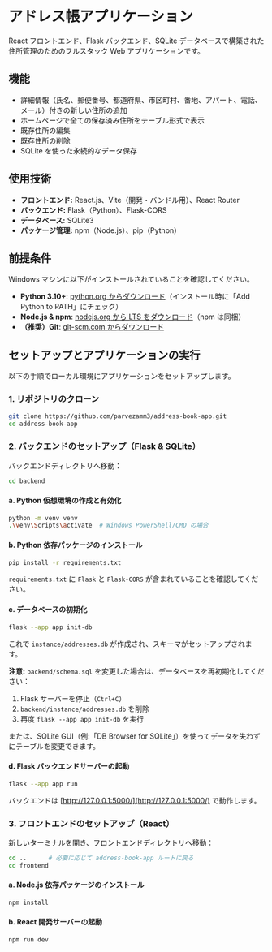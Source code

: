 # アドレス帳アプリケーション

React フロントエンド、Flask バックエンド、SQLite データベースで構築された住所管理のためのフルスタック Web アプリケーションです。

## 機能

- 詳細情報（氏名、郵便番号、都道府県、市区町村、番地、アパート、電話、メール）付きの新しい住所の追加
- ホームページで全ての保存済み住所をテーブル形式で表示
- 既存住所の編集
- 既存住所の削除
- SQLite を使った永続的なデータ保存

## 使用技術

- **フロントエンド:** React.js、Vite（開発・バンドル用）、React Router
- **バックエンド:** Flask（Python）、Flask-CORS
- **データベース:** SQLite3
- **パッケージ管理:** npm（Node.js）、pip（Python）

## 前提条件

Windows マシンに以下がインストールされていることを確認してください。

- **Python 3.10+**: [python.org からダウンロード](https://www.python.org/downloads/)（インストール時に「Add Python to PATH」にチェック）
- **Node.js & npm**: [nodejs.org から LTS をダウンロード](https://nodejs.org/)（npm は同梱）
- **（推奨）Git**: [git-scm.com からダウンロード](https://git-scm.com/)

## セットアップとアプリケーションの実行

以下の手順でローカル環境にアプリケーションをセットアップします。

### 1. リポジトリのクローン
```sh
git clone https://github.com/parvezamm3/address-book-app.git
cd address-book-app
```
### 2. バックエンドのセットアップ（Flask & SQLite）

バックエンドディレクトリへ移動：

```sh
cd backend
```

#### a. Python 仮想環境の作成と有効化

```sh
python -m venv venv
.\venv\Scripts\activate  # Windows PowerShell/CMD の場合
```

#### b. Python 依存パッケージのインストール

```sh
pip install -r requirements.txt
```

`requirements.txt` に `Flask` と `Flask-CORS` が含まれていることを確認してください。

#### c. データベースの初期化

```sh
flask --app app init-db
```

これで `instance/addresses.db` が作成され、スキーマがセットアップされます。

**注意:** `backend/schema.sql` を変更した場合は、データベースを再初期化してください：

1. Flask サーバーを停止（`Ctrl+C`）
2. `backend/instance/addresses.db` を削除
3. 再度 `flask --app app init-db` を実行

または、SQLite GUI（例:「DB Browser for SQLite」）を使ってデータを失わずにテーブルを変更できます。

#### d. Flask バックエンドサーバーの起動

```sh
flask --app app run
```

バックエンドは [http://127.0.0.1:5000/](http://127.0.0.1:5000/) で動作します。

### 3. フロントエンドのセットアップ（React）

新しいターミナルを開き、フロントエンドディレクトリへ移動：

```sh
cd ..      # 必要に応じて address-book-app ルートに戻る
cd frontend
```

#### a. Node.js 依存パッケージのインストール

```sh
npm install
```

#### b. React 開発サーバーの起動

```sh
npm run dev
```